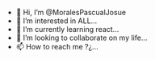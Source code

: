 - 👋 Hi, I’m @MoralesPascualJosue
- 👀 I’m interested in ALL...
- 🌱 I’m currently learning react...
- 💞️ I’m looking to collaborate on my life...
- 📫 How to reach me ?¿...



<!---
MoralesPascualJosue/MoralesPascualJosue is a ✨ special ✨ repository because its `README.md` (this file) appears on your GitHub profile.
You can click the Preview link to take a look at your changes.
--->
